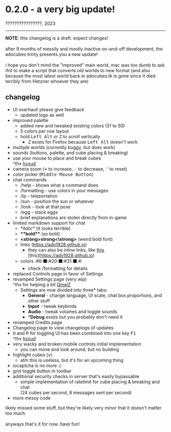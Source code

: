 # 0.2.0 - a very big update!
????????????????, 2023
<hr>
<strong>NOTE</strong>: this changelog is a draft. expect changes!<br>
<br>
after 9 months of messily and mostly inactive on-and-off development, the adocubes trinty presents you a new update!<br>
<br>
i hope you don't mind the "improved" main world, mac was too dumb to ask ifrit to make a script that converts old worlds to new format
(and also because the most latest world back in adocubes.tk is gone since it died terribly from Hetzner whoever they are)

## changelog
- UI overhaul! please give feedback
  - updated logo as well
- improved palette
  - added new and tweaked existing colors (31 to 50)
  - 5 colors per row layout
  - hold <kbd>Left Alt</kbd> or <kbd>Z</kbd> to scroll vertically
    - <kbd>Z</kbd> exists for Firefox because <kbd>Left Alt</kbd> doesn't work
- multiple worlds (currently buggy, but does work)
- sounds (buttons, palette, and cube placing & breaking)
- use your mouse to place and break cubes<br>
^thx [hyxud](https://github.com/hyxud)
- camera zoom (<kbd>+</kbd> to increase, <kbd>-</kbd> to decrease, <kbd>'</kbd> to reset)
- color picker (<kbd>Middle Mouse Button</kbd>) 
- chat commands
  - /help - shows what a command does
  - /formatting - use colors in your messages
  - /tp - teleportation
  - /sun - position the sun or whatever
  - /look - look at that pose
  - /egg - stack eggs
  - brief explanations are stolen directly from in-game
- limited markdown support for chat
  - *\*italic\** (it looks terrible)
  - **\*\*bold\*\*** (so bold)
  - <strong>\<strong\>strong\<\\strong\></strong> (weird bold font)
  - links (https://ado1928.github.io)
	- they can also be inline links, like [this](https://ado1928.github.io)<br>
	\[this\](https://ado1928.github.io)
  - colors :#6:⬛:#20:⬛:#31:⬛:#:
    - check /formatting for details
- replaced Controls page in favor of Settings
- revamped Settings page (very wip)<br>
^thx for helping a bit [QmelZ](https://github.com/QmelZ/)
  - Settings are now divided into three* tabs:
    - **General** - change language, UI scale, chat box proportions, and other stuff
    - **Input** - tweak keybinds
    - **Audio** - tweak volumes and toggle sounds
    - \***Debug** exists but you probably don't need it
- revamped Credits page
- Changelog page to view changelogs of updates
- <kbd>O</kbd> and <kbd>P</kbd> for toggling UI has been combined into one key <kbd>F1</kbd><br>
^thx [hyxud](https://github.com/hyxud)
- very wacky and broken mobile controls initial implementation
  - you can move and look around, but no building
- highlight cubes (<kbd>v</kbd>)
    - atm this is useless, but it's for an upcoming thing
- iocaptcha is no more :(
- grid toggle button in toolbar
- additional security checks in server that's easily bypassable
  - simple implementation of ratelimit for cube placing & breaking and chat<br>
  (24 cubes per second, 8 messages sent per second)
- more messy code

likely missed some stuff, but they're likely very minor that it doesn't matter too much<br>
<br>
anyways that's it for now. have fun!